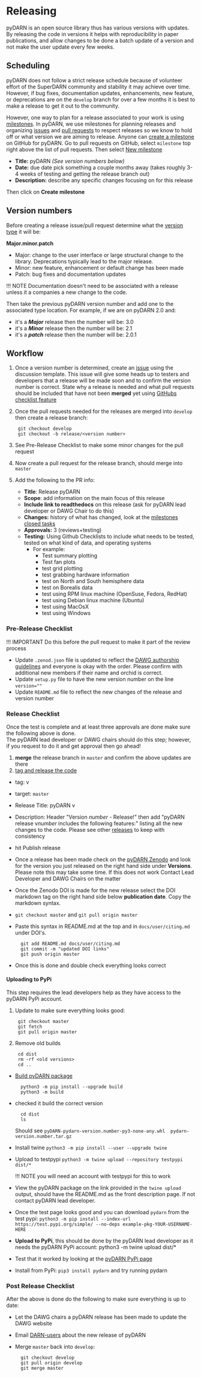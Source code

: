 <!--Copyright (C) 2021 SuperDARN Canada, University of Saskatchewan 
Author(s): Marina Schmidt 
Modifications:

Disclaimer:
pyDARN is under the LGPL v3 license found in the root directory LICENSE.md 
Everyone is permitted to copy and distribute verbatim copies of this license 
document, but changing it is not allowed.

This version of the GNU Lesser General Public License incorporates the terms
and conditions of version 3 of the GNU General Public License, supplemented by
the additional permissions listed below.
-->

# Releasing 

pyDARN is an open source library thus has various versions with updates. By releasing the code in versions it helps with reproducibility in paper publications, and allow changes to be done a batch update of a version and not make the user update every few weeks. 

## Scheduling 

pyDARN does not follow a strict release schedule because of volunteer effort of the SuperDARN community and stability it may achieve over time. 
However, if bug fixes, documentation updates, enhancements, new feature, or deprecations are on the `develop` branch for over a few months it is 
best to make a release to get it out to the community. 

However, one way to plan for a release associated to your work is using [milestones](https://docs.github.com/en/github/managing-your-work-on-github/about-milestones). In pyDARN, we use milestones for planning releases and organizing [issues](issues.md) and [pull requests](PR.md) to respect releases so we know to hold off or what version we are aiming to release. 
Anyone can [create a milestone](https://github.com/SuperDARN/pydarn/milestones) on GitHub for pyDARN. 
Go to pull requests on GitHub, select `milestone` top right above the list of pull requests. Then select [New milestone](https://github.com/SuperDARN/pydarn/milestones/new)

- **Title:** pyDARN *(See version numbers below)*
- **Date:** due date pick something a couple months away (takes roughly 3-4 weeks of testing and getting the release branch out)
- **Description:** describe any specific changes focusing on for this release 

Then click on **Create milestone**

## Version numbers

Before creating a release issue/pull request determine what the [version type](https://semver.org/) it will be:

**Major.minor.patch**

- Major: change to the user interface or large structural change to the library. Deprecations typically lead to the major release.  
- Minor: new feature, enhancement or default change has been made 
- Patch: bug fixes and documentation updates

!!! NOTE
    Documentation doesn't need to be associated with a release unless it a companies a new change to the code. 

Then take the previous pyDARN version number and add one to the associated type location. 
For example, if we are on pyDARN 2.0 and:

- it's a ***Major*** release then the number will be: 3.0
- it's a ***Minor*** release then the number will be: 2.1
- it's a ***patch*** release then the number will be: 2.0.1 


## Workflow

1. Once a version number is determined, create an [issue](issue.md) using the discussion template. This issue will give some heads up to testers and developers that a release will be made soon 
and to confirm the version number is correct. State why a release is needed and what pull requests should be included that have not been **merged** yet using [GitHubs checklist feature](https://docs.github.com/en/github/managing-your-work-on-github/about-task-lists)
2. Once the pull requests needed for the releases are merged into `develop` then create a release branch:
        
        git checkout develop
        git checkout -b release/<version number>

3. See Pre-Release Checklist to make some minor changes for the pull request
4. Now create a pull request for the release branch, should merge into `master`
5. Add the following to the PR info: 
    - **Title**: Release pyDARN <version>
    - **Scope**: add information on the main focus of this release
    - **Include link to readthedocs** on this release (ask for pyDARN lead developer or DAWG Chair to do this)
    - **Changes:** history of what has changed, look at the [milestones closed tasks](https://github.com/SuperDARN/pydarn/milestones?state=open)
    - **Approvals:** 3 (reviews+testing)
    - **Testing:** Using Github Checklists to include what needs to be tested, tested on what kind of data, and operating systems
        - For example: 
            - Test summary plotting 
            - Test fan plots 
            - test grid plotting 
            - test grabbing hardware information 
            - test on North and South hemisphere data
            - test on Borealis data 
            - test using RPM linux machine (OpenSuse, Fedora, RedHat)
            - test using Debian linux machine (Ubuntu)
            - test using MacOsX
            - test using Windows 



### Pre-Release Checklist 

!!! IMPORTANT
    Do this before the pull request to make it part of the review process 

- Update `.zenod.json` file is updated to reflect the [DAWG authorship guidelines]() and everyone is okay with the order. Please confirm with additional new members if their name and orchid is correct. 
- Update `setup.py` file to have the new version number on the line `version=""`
- Update `README.md` file to reflect the new changes of the release and version number 

### Release Checklist

Once the test is complete and at least three approvals are done make sure the following above is done.  
The pyDARN lead developer or DAWG chairs should do this step; however, if you request to do it and get approval then go ahead! 

1. **merge** the release branch in `master` and confirm the above updates are there
2. [tag and release the code](https://github.com/SuperDARN/pydarn/releases/new)
- tag: v<version number>
- target: `master`
- Release Title: pyDARN v<version number>
- Description: Header "Version *number* - Release!" then add "pyDARN release v*number* includes the following features:" listing all the new changes to the code. Please see other [releases](https://github.com/SuperDARN/pydarn/releases) to keep with consistency
- hit Publish release
- Once a release has been made check on the [pyDARN Zenodo](https://zenodo.org/record/4558130) and look for the version you just released on the right hand side under **Versions**. Please note this may take some time. If this does not work Contact Lead Developer and DAWG Chairs on the matter 
- Once the Zenodo DOI is made for the new release select the DOI markdown tag on the right hand side below **publication date**. Copy the markdown syntax. 
- `git checkout master` and `git pull origin master`
- Paste this syntax in README.md at the top and in `docs/user/citing.md` under DOI's.       
    
        git add README.md docs/user/citing.md
        git commit -m "updated DOI links"
        git push origin master

- Once this is done and double check everything looks correct

#### Uploading to PyPi 
This step requires the lead developers help as they have access to the pyDARN PyPi account. 

1. Update to make sure everything looks good:
      
        git checkout master
        git fetch
        git pull origin master 

2. Remove old builds
        
        cd dist 
        rm -rf <old versions>
        cd ..

- [Build pyDARN package](https://packaging.python.org/tutorials/packaging-projects/)
        
        python3 -m pip install --upgrade build
        python3 -m build

- checked it build the correct version
        
        cd dist
        ls
  Should see `pyDARN-pydarn-version.number-py3-none-any.whl  pydarn-version.number.tar.gz`

- Install twine `python3 -m pip install --user --upgrade twine`
- Upload to testpypi `python3 -m twine upload --repository testpypi dist/*` 
    
    !!! NOTE
        you will need an account with testpypi for this to work

- View the pyDARN package on the link provided in the `twine upload` output, should have the README.md as the front description page. If not contact pyDARN lead developer. 
- Once the test page looks good and you can download `pydarn` from the test pypi: `python3 -m pip install --index-url https://test.pypi.org/simple/ --no-deps example-pkg-YOUR-USERNAME-HERE`
- **Upload to PyPi**, this should be done by the pyDARN lead developer as it needs the pyDARN PyPi account: 
    python3 -m twine upload dist/*
- Test that it worked by looking at the [pyDARN PyPi page](https://pypi.org/project/pydarn/)
- Install from PyPi: `pip3 install pydarn` and try running pydarn 

### Post Release Checklist

After the above is done do the following to make sure everything is up to date: 

- Let the DAWG chairs a pyDARN release has been made to update the DAWG website 
- Email [DARN-users](darn-users@isee.nagoya-u.ac.jp) about the new release of pyDARN 
- Merge `master` back into `develop`:
        
        git checkout develop
        git pull origin develop
        git merge master
